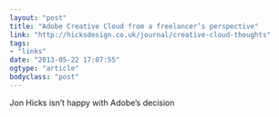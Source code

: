 ```yaml
---
layout: "post"
title: "Adobe Creative Cloud from a freelancer’s perspective"
link: "http://hicksdesign.co.uk/journal/creative-cloud-thoughts"
tags: 
- "links"
date: "2013-05-22 17:07:55"
ogtype: "article"
bodyclass: "post"
---
```


Jon Hicks isn’t happy with Adobe’s decision